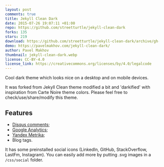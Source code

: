 ```yaml
---
layout: post
comments: true
title: Jekyll Clean Dark
date: 2015-07-26 19:07:11 +01:00
repo: https://github.com/streetturtle/jekyll-clean-dark
forks: 135
stars: 219
download: https://github.com/streetturtle/jekyll-clean-dark/archive/gh-pages.zip
demo: https://pavelmakhov.com/jekyll-clean-dark/
author: Pavel Makhov
thumbnail: jekyll-clean-dark.webp
license: CC-BY-4.0
license_link: https://creativecommons.org/licenses/by/4.0/legalcode
---
```


Cool dark theme which looks nice on a desktop and on mobile devices.

It was forked from Jekyll Clean theme modified a bit and 'darkified' with inspiration from Carte Noire theme colors. Please feel free to check/use/share/modify this theme.

## Features

* [Disqus comments](https://disqus.com);
* [Google Analytics](https://www.google.com/analytics/);
* [Yandex Metrika](https://metrica.yandex.com);
* Blog tags.

It has some preinstalled social icons (LinkedIn, GitHub, StackOverflow, LastFm, Instagram). You can easily add more by putting .svg images in a `/css/social` folder.
